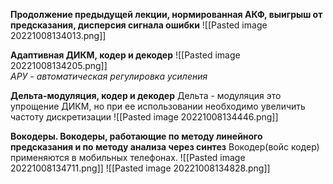 **Продолжение предыдущей лекции, нормированная АКФ, выигрыш от предсказания, дисперсия сигнала ошибки**
![[Pasted image 20221008134013.png]]  

**Адаптивная ДИКМ, кодер и декодер**
![[Pasted image 20221008134205.png]]  
*АРУ - автоматическая регулировка усиления*

**Дельта-модуляция, кодер и декодер**
Дельта - модуляция это упрощение ДИКМ, но при ее использовании необходимо увеличить частоту дискретизации
![[Pasted image 20221008134446.png]]  

**Вокодеры. Вокодеры, работающие по методу линейного предсказания и по методу анализа через синтез**
Вокодер(войс кодер) применяются в мобильных телефонах.
![[Pasted image 20221008134711.png]] 
![[Pasted image 20221008134828.png]]  
